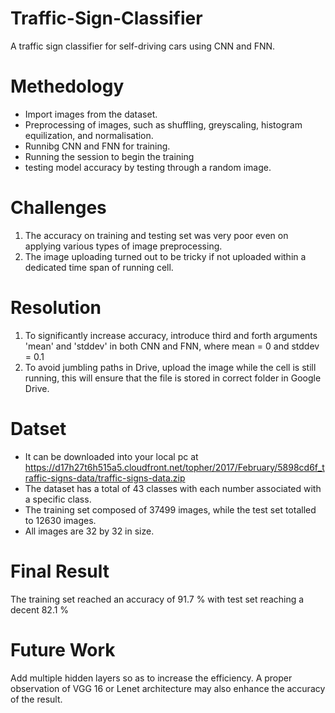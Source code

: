 # Traffic-Sign-Classifier
A traffic sign classifier for self-driving cars using CNN and FNN.
# Methedology
- Import images from the dataset.
- Preprocessing of images, such as shuffling, greyscaling, histogram equilization, and normalisation.
- Runnibg CNN and FNN for training.
- Running the session to begin the training
- testing model accuracy by testing through a random image.

# Challenges
1. The accuracy on training and testing set was very poor even on applying various types of image preprocessing.
2. The image uploading turned out to be tricky if not uploaded within a dedicated time span of running cell.

# Resolution
1. To significantly increase accuracy, introduce third and forth arguments 'mean' and 'stddev' in both CNN and FNN, where mean = 0 and stddev = 0.1
2. To avoid jumbling paths in Drive, upload the image while the cell is still running, this will ensure that the file is stored in correct folder in Google Drive.

# Datset
- It can be downloaded into your local pc at https://d17h27t6h515a5.cloudfront.net/topher/2017/February/5898cd6f_traffic-signs-data/traffic-signs-data.zip
- The dataset has a total of 43 classes with each number associated with a specific class.
- The training set composed of 37499 images, while the test set totalled to 12630 images.
- All images are 32 by 32 in size.


# Final Result
The training set reached an accuracy of 91.7 % with test set reaching a decent 82.1 %

# Future Work
Add multiple hidden layers so as to increase the efficiency. A proper observation of VGG 16 or Lenet architecture may also enhance the accuracy of the result.
